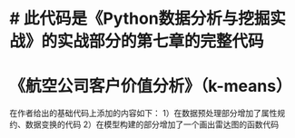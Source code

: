 ﻿# # 此代码是《Python数据分析与挖掘实战》的实战部分的第七章的完整代码
# 《航空公司客户价值分析》（k-means）

在作者给出的基础代码上添加的内容如下： 
1）在数据预处理部分增加了属性规约、数据变换的代码 
2）在模型构建的部分增加了一个画出雷达图的函数代码

